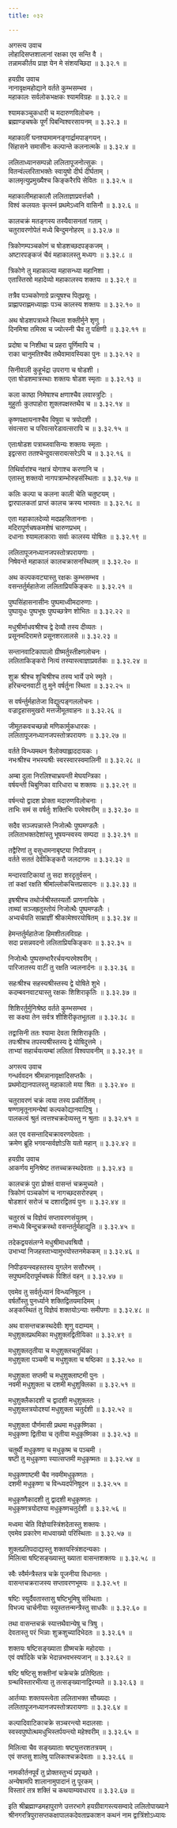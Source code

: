 ```yaml
---
title: ०३२

---
```

अगस्त्य उवाच  
लोहादिसप्तशालानां रक्षका एव सन्ति वै ।  
तन्नामकीर्तय प्राज्ञ येन मे संशयच्छिदा ॥ ३.३२.१ ॥  
  
हयग्रीव उवाच  
नानावृक्षमहोद्याने वर्तते कुम्भसम्भव ।  
महाकालः सर्वलोकभक्षकः श्यामविग्रहः ॥ ३.३२.२ ॥  
  
श्यामकञ्चुकधारी च मदारुणविलोचनः ।  
ब्रह्माण्डचषके पूर्णं पिबन्विश्वरसायनम् ॥ ३.३२.३ ॥  
  
महाकालीं घनश्यामामनङ्गार्द्रामपाङ्गयन् ।  
सिंहासने समासीनः कल्पान्ते कलनात्मके ॥ ३.३२.४ ॥  
  
ललिताध्यानसम्पन्नो ललितापूजनोत्सुकः ।  
वितन्वंल्लरिताभक्तेः स्वायुषो दीर्घ दीर्घताम् ।  
कालमृत्युप्रमुख्यैश्च किङ्करैरपि सेवितः ॥ ३.३२.५ ॥  
  
महाकालीमहाकालौ ललिताज्ञाप्रवर्त्तकौ ।  
विश्वं कलयतः कृत्स्नं प्रथमेऽध्वनि वासिनौ ॥ ३.३२.६ ॥  
  
कालचक्रं मतङ्गस्य तस्यैवासनतां गताम् ।  
चतुरावरणोपेतं मध्ये बिन्दुमनोहरम् ॥ ३.३२.७ ॥  
  
त्रिकोणम्पञ्चकोणं च षोडशच्छदपङ्कजम् ।  
अष्टारपङ्कजं चैवं महाकालस्तु मध्यगः ॥ ३.३२.८ ॥  
  
त्रिकोणे तु महाकाल्या महासन्ध्या महानिशा ।  
एतास्तिस्रो महादेव्यो महाकालस्य शक्तयः ॥ ३.३२.९ ॥  
  
तत्रैव पञ्चकोणाग्रे प्रत्यूषश्च पितृप्रसूः ।  
प्राह्णापराह्णमध्याह्नाः पञ्च कालस्य शक्तयः ॥ ३.३२.१० ॥  
  
अथ षोडशपत्राब्जे स्थिता शक्तीर्मुने शृणु ।  
दिनमिश्रा तमिस्रा च ज्योत्स्नी चैव तु पक्षिणी ॥ ३.३२.११ ॥  
  
प्रदोषा च निशीथा च प्रहरा पूर्णिमापि च ।  
राका चानुमतिश्चैव तथैवामावस्यिका पुनः ॥ ३.३२.१२ ॥  
  
सिनीवाली कुहूर्भद्रा उपरागा च षोडशी ।  
एता षोडशमात्रस्थाः शक्तयः षोडश स्मृताः ॥ ३.३२.१३ ॥  
  
कला काष्ठा निमेषाश्च क्षणाश्चैव लवास्त्रुटिः ।  
मुहुर्ताः कुतपाहोरा शुक्लपक्षस्तथैव च ॥ ३.३२.१४ ॥  
  
कृष्णपक्षायनाश्चैव विषुवा च त्रयोदशी ।  
संवत्सरा च परिवत्सरेडावत्सरापि च ॥ ३.३२.१५ ॥  
  
एताःषोडश पत्राब्जवासिन्यः शक्तयः स्मृताः ।  
इद्वत्सरा ततश्चेन्दुवत्सरावत्सरेऽपि च ॥ ३.३२.१६ ॥  
  
तिथिर्वारांश्च नक्षत्रं योगाश्च करणानि च ।  
एतास्तु शक्तयो नागपत्राम्भोरुहसंस्थिताः ॥ ३.३२.१७ ॥  
  
कलिः कल्पा च कलना काली चेति चतुष्टयम् ।  
द्वारपालकतां प्राप्तं कालच क्रस्य भास्वतः ॥ ३.३२.१८ ॥  
  
एता महाकालदेव्यो मदप्रहसिताननाः ।  
मदिरापूर्णचषकमशेषं चारुणप्रभम् ।  
दधानाः श्यामलाकाराः सर्वाः कालस्य योषितः ॥ ३.३२.१९ ॥  
  
ललितापूजनध्यानजपस्तोत्रपरायणाः ।  
निषेवन्ते महाकालं कालचक्रासनस्थितम् ॥ ३.३२.२० ॥  
  
अथ कल्पकवट्यास्तु रक्षकः कुम्भसम्भव ।  
वसन्तर्तुर्महातेजा ललिताप्रियकिङ्करः ॥ ३.३२.२१ ॥  
  
पुष्पसिंहासनासीनः पुष्पमाध्वीमदारुणाः ।  
पुष्पायुधः पुष्पभूषः पुष्पच्छत्रेण शोभितः ॥ ३.३२.२२ ॥  
  
मधुश्रीर्माधवश्रीश्च द्वे देव्यौ तस्य दीव्यतः ।  
प्रसूनमदिरामत्ते प्रसूनशरलालसे ॥ ३.३२.२३ ॥  
  
सन्तानवाटिकापालो ग्रीष्मर्तुस्तीक्ष्णलोचनः ।  
ललिताकिङ्करो नित्यं तस्यास्त्वाज्ञाप्रवर्तकः ॥ ३.३२.२४ ॥  
  
शुक्र श्रीश्च शुचिश्रीश्च तस्य भार्ये उभे स्मृते ।  
हरिचन्दनवाटी तु मुने वर्षर्तुना स्थिता ॥ ३.३२.२५ ॥  
  
स वर्षर्न्तुर्महातेजा विद्युत्पङ्गललोचनः ।  
वज्राट्टहासमुखरो मत्तजीमूतवाहनः ॥ ३.३२.२६ ॥  
  
जीमूतकवचच्छन्नो मणिकार्मुकधारकः ।  
ललितापूजनध्यानजपस्तोत्रपरायणः ॥ ३.३२.२७ ॥  
  
वर्तते विन्ध्यमथन त्रैलोक्याह्लाददायकः ।  
नभःश्रीश्च नभस्यश्रीः स्वरस्वारस्वमालिनी ॥ ३.३२.२८ ॥  
  
अम्बा दुला निरलिश्चाभ्रयन्ती मेघयन्त्रिका ।  
वर्षयन्ती चिबुणिका वारिधारा च शक्तयः ॥ ३.३२.२९ ॥  
  
वर्षन्त्यो द्वादश प्रोक्ता मदारुणविलोचनाः ।  
ताभिः समं स वर्षर्तुः शक्तिभिः परमेश्वरीम् ॥ ३.३२.३० ॥  
  
सदैव सञ्जपन्नास्ते निजोत्थैः पुष्पमण्डलैः ।  
ललिताभक्तदेशांस्तु भूषयन्स्वस्य सम्पदा ॥ ३.३२.३१ ॥  
  
तद्वैरिणां तु वसुधामनाबृष्ट्या निपीडयन् ।  
वर्तते सततं देवीकिङ्करौ जलदागमः ॥ ३.३२.३२ ॥  
  
मन्दारवाटिकायां तु सदा शरदृतुर्वसन् ।  
तां कक्षां रक्षति श्रीमांल्लोकचित्तप्रसादनः ॥ ३.३२.३३ ॥  
  
इषश्रीश्च तथोर्जश्रीस्तस्यर्तोः प्राणनायिके ।  
ताब्यां सञ्जह्रतुस्तोयं निजोत्थैः पुष्पमण्डलैः ।  
अभ्यर्चयति साम्राज्ञीं श्रीकामेश्वरयोषितम् ॥ ३.३२.३४ ॥  
  
हेमन्तर्तुर्महातेजा हिमशीतलविग्रहः ।  
सदा प्रसन्नवदनो ललिताप्रियकिङ्करः ॥ ३.३२.३५ ॥  
  
निजोत्थैः पुष्पसम्भारैरर्चयन्परमेश्वरीम् ।  
पारिजातस्य वाटीं तु रक्षति ज्वलनार्दनः ॥ ३.३२.३६ ॥  
  
सहःश्रीश्च सहस्यश्रीस्तस्य द्वे योषिते शुभे ।  
कदम्बवनवाट्यास्तु रक्षकः शिशिराकृतिः ॥ ३.३२.३७ ॥  
  
शिशिरर्तुर्मुनिश्रेष्ठ वर्तते कुम्भसम्भव ।  
सा कक्ष्या तेन सर्वत्र शीशिरीकृतभूतला ॥ ३.३२.३८ ॥  
  
तद्वासिनी ततः श्यामा देवता शिशिराकृतिः ।  
तपःश्रीश्च तपस्यश्रीस्तस्य द्वे योषिदुत्तमे ।  
ताभ्यां सहार्चयत्यम्बां ललितां विश्वपावनीम् ॥ ३.३२.३९ ॥  
  
अगस्त्य उवाच  
गन्धर्ववदन श्रीमन्नानावृक्षादिसप्तकैः ।  
प्रथमोद्यानपालस्तु महाकालो मया श्रितः ॥ ३.३२.४० ॥  
  
चतुरावरणं चक्रं त्वया तस्य प्रकीर्तितम् ।  
षण्णामृतूनामन्येषां कल्पकोद्यानवाटिषु ।  
पालकत्वं श्रुतं त्वत्तश्चक्रदेव्यस्तु न श्रुताः ॥ ३.३२.४१ ॥  
  
अत एव वसन्तादिचक्रावरणदेवताः ।  
क्रमेण ब्रूहि भगवन्सर्वज्ञोऽसि यतो महान् ॥ ३.३२.४२ ॥  
  
हयग्रीव उवाच  
आकर्णय मुनिश्रेष्ट तत्तच्चक्रस्थदेवताः ॥ ३.३२.४३ ॥  
  
कालचक्रं पुरा प्रोक्तं वासन्तं चक्रमुच्यते ।  
त्रिकोणं पञ्चकोणं च नागच्छदसरोरुहम् ।  
षोडशारं सरोजं च दशारद्वितयं पुनः ॥ ३.३२.४४ ॥  
  
चतुरस्रं च विज्ञेयं सप्तावरणसंयुतम् ।  
तन्मध्ये बिन्दुचक्रस्थो वसन्तर्तुर्महाद्युति ॥ ३.३२.४५ ॥  
  
तदेकद्वयसंलग्ने मधुश्रीमाधवश्रियौ ।  
उभाभ्यां निजहस्ताभ्यामुभयोस्तनमेककम् ॥ ३.३२.४६ ॥  
  
निपीडयन्स्वहस्तस्य युगलेन ससौरभम् ।  
सपुष्पमदिरापूर्मचषकं पिशितं वहन् ॥ ३.३२.४७ ॥  
  
एवमेव तु सर्वर्तुध्यानं विन्ध्यनिषूदन ।  
वर्षर्तोस्तु पुनर्ध्याने शक्तिद्वितयमादिमम् ।  
अङ्कस्थितं तु विज्ञेयं शक्तयोऽन्याः समीपगाः ॥ ३.३२.४८ ॥  
  
अथ वासन्तचक्रस्थदेवीः शृणु वदाम्यम् ।  
मधुशुक्लप्रथमिका मधुशुक्लद्वितीयिका ॥ ३.३२.४९ ॥  
  
मधुशुक्लतृतीया च मधुशुक्लचतुर्थिका ।  
मधुशुक्ला पञ्चमी च मधुशुक्ला च षष्ठिका ॥ ३.३२.५० ॥  
  
मधुशुक्ला सप्तमी च मधुशुक्लाष्टमी पुनः ।  
नवमी मधुशुक्ला च दशमी मधुशुक्लिका ॥ ३.३२.५१ ॥  
  
मधुशुक्लैकादशी च द्वादशी मधुशुक्लतः ।  
मधुशुक्लत्रयोदश्यां मधुशुक्ला चतुर्दशी ॥ ३.३२.५२ ॥  
  
मधुशुक्ला पौर्णमासी प्रथमा मधुकृष्णिका ।  
मधुकृष्णा द्वितीया च तृतीया मधुकृष्णिका ॥ ३.३२.५३ ॥  
  
चतुर्थी मधुकृष्णा च मधुकृष्म च पञ्चमी ।  
षष्टी तु मधुकृष्णा स्यात्सप्तमी मधुकृष्मतः ॥ ३.३२.५४ ॥  
  
मधुकृष्णाष्टमी चैव नवमीमधुकृष्णतः ।  
दशमी मधुकृष्णा च विन्ध्यदर्पनिषूदन ॥ ३.३२.५५ ॥  
  
मधुकृष्णैकादशी तु द्वादशी मधुकृष्णतः ।  
मधुकृष्णत्रयोदश्या मधुकृष्णचतुर्दशी ॥ ३.३२.५६ ॥  
  
मध्वमा चेति विज्ञेयास्त्रिंशदेतास्तु शक्तयः ।  
एवमेव प्रकारेण माधवाख्यो परिस्थिताः ॥ ३.३२.५७ ॥  
  
शुक्लप्रतिपदाद्यास्तु शक्तयस्त्रिंशदन्यकाः ।  
मिलित्वा षष्टिसङ्ख्यास्तु ख्याता वासन्तशक्तयः ॥ ३.३२.५८ ॥  
  
स्वैः स्वैर्मन्त्रैस्तत्र चक्रे पूजनीया विधानतः ।  
वासन्तचक्रराजस्य सप्तावरणभूमयः ॥ ३.३२.५९ ॥  
  
षष्टिः स्युर्दैवतास्तासु षष्टिभूमिषु संस्थिताः ।  
विभज्य चार्चनीयाः स्युस्तत्तन्मन्त्रैस्तु साधकैः ॥ ३.३२.६० ॥  
  
तथा वासन्तचक्रं स्यात्तथैवान्येषु च त्रिषु ।  
देवतास्तु परं भिन्नाः शुक्रशुच्यादिभेदतः ॥ ३.३२.६१ ॥  
  
शक्तयः षष्टिसङ्ख्याता ग्रीष्मचक्रे महोदयाः ।  
एवं वर्षादिके चक्रे भेदान्नभवभस्यजान् ॥ ३.३२.६२ ॥  
  
षष्टि षष्टिसु शक्तीनां चक्रेचक्रे प्रतिष्ठिताः ।  
ग्रन्थविस्तारभीत्या तु तत्सङ्ख्यानाद्विरम्यते ॥ ३.३२.६३ ॥  
  
आर्तव्याः शक्तयस्त्वेता ललिताभक्त सौख्यदाः ।  
ललितापूजनध्यानजपस्तोत्रपरायणाः ॥ ३.३२.६४ ॥  
  
कल्पादिवाटिकाचक्रे सञ्चरन्त्यो मदालसाः ।  
स्वस्वपुष्पोत्थमधुभिस्तर्पयन्त्यो महेश्वरीम् ॥ ३.३२.६५ ॥  
  
मिलित्वा चैव सङ्ख्याताः षष्ट्युत्तरशतत्रयम् ।  
एवं सप्तसु शालेषु पालिकाश्चक्रदेवताः ॥ ३.३२.६६ ॥  
  
नामकीर्तनपूर्वं तु प्रोक्तस्तुभ्यं प्रपृच्छते ।  
अन्येषामपि शालानामुपादानं तु पूरकम् ।  
विस्तारं तत्र शक्तिं च कथयाम्यवधारय ॥ ३.३२.६७ ॥  
  
इति श्रीब्रह्माण्डमहापुराणे उत्तरभागे हयग्रीवागस्त्यसम्वादे ललितोपाख्याने श्रीनगरत्रिपुरासप्तकक्षापालकदेवताप्रकाशन कथनं नाम द्वात्रिंशोऽध्यायः